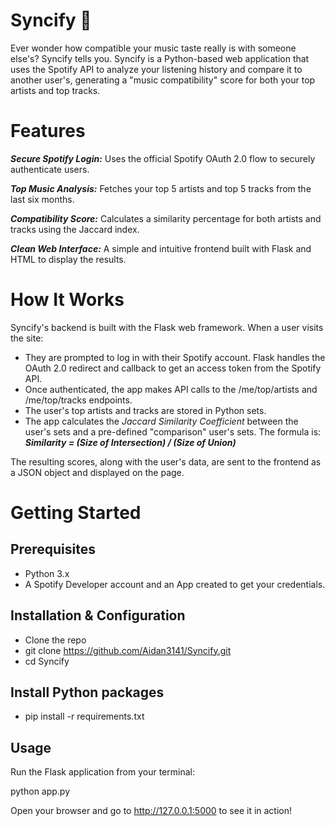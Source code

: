 # Syncify 🎵
Ever wonder how compatible your music taste really is with someone else's? Syncify tells you.
Syncify is a Python-based web application that uses the Spotify API to analyze your listening history and compare it to another user's, generating a "music compatibility" score for both your top artists and top tracks.

# Features
***Secure Spotify Login:***
Uses the official Spotify OAuth 2.0 flow to securely authenticate users.

***Top Music Analysis:***
Fetches your top 5 artists and top 5 tracks from the last six months.

***Compatibility Score:***
Calculates a similarity percentage for both artists and tracks using the Jaccard index.

***Clean Web Interface:*** 
A simple and intuitive frontend built with Flask and HTML to display the results.

# How It Works
Syncify's backend is built with the Flask web framework. When a user visits the site:

- They are prompted to log in with their Spotify account. Flask handles the OAuth 2.0 redirect and callback to get an access token from the Spotify API.
- Once authenticated, the app makes API calls to the /me/top/artists and /me/top/tracks endpoints.
- The user's top artists and tracks are stored in Python sets.
- The app calculates the *Jaccard Similarity Coefficient* between the user's sets and a pre-defined "comparison" user's sets. The formula is:
***Similarity = (Size of Intersection) / (Size of Union)***

The resulting scores, along with the user's data, are sent to the frontend as a JSON object and displayed on the page.

# Getting Started

## Prerequisites
- Python 3.x
- A Spotify Developer account and an App created to get your credentials.

## Installation & Configuration
- Clone the repo
- git clone https://github.com/Aidan3141/Syncify.git
- cd Syncify

## Install Python packages

- pip install -r requirements.txt

## Usage
Run the Flask application from your terminal:

python app.py

Open your browser and go to http://127.0.0.1:5000 to see it in action!

